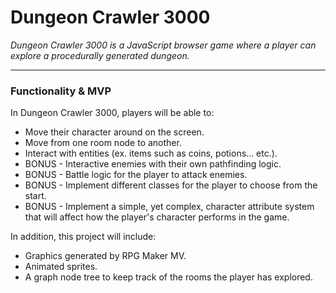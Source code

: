 # **Dungeon Crawler 3000**

*Dungeon Crawler 3000 is a JavaScript browser game where a player can explore a procedurally generated dungeon.*

---

### Functionality & MVP

In Dungeon Crawler 3000, players will be able to:

- Move their character around on the screen.
- Move from one room node to another.
- Interact with entities (ex. items such as coins, potions... etc.).
- BONUS - Interactive enemies with their own pathfinding logic.
- BONUS - Battle logic for the player to attack enemies.
- BONUS - Implement different classes for the player to choose from the start.
- BONUS - Implement a simple, yet complex, character attribute system that will affect how the player's character performs in the game.

In addition, this project will include:

- Graphics generated by RPG Maker MV.
- Animated sprites.
- A graph node tree to keep track of the rooms the player has explored.